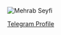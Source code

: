 ![Mehrab Seyfi](https://github-readme-stats.vercel.app/api?username=mehrabseyfi&show=reviews&theme=shadow_red)

<a href="https://t.me/mwuud" target="_blank">Telegram Profile</a>
